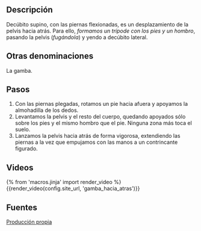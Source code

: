 ## Descripción

Decúbito supino, con las piernas flexionadas, es un desplazamiento de la pelvis hacia atrás. Para ello, *formamos un trípode con los pies y un hombro*, pasando la pelvis (*fugándola*) y yendo a decúbito lateral. 

## Otras denominaciones

La gamba.

## Pasos

1. Con las piernas plegadas, rotamos un pie hacia afuera y apoyamos la almohadilla de los dedos.
2. Levantamos la pelvis y el resto del cuerpo, quedando apoyados sólo sobre los pies y el mismo hombro que el pie. Ninguna zona más toca el suelo.
3. Lanzamos la pelvis hacia atrás de forma vigorosa, extendiendo las piernas a la vez que empujamos con las manos a un contrincante figurado.

## Videos

{% from 'macros.jinja' import render_video %}
{{render_video(config.site_url, 'gamba_hacia_atras')}}

## Fuentes

[Producción propia]({{config.site_url}})
